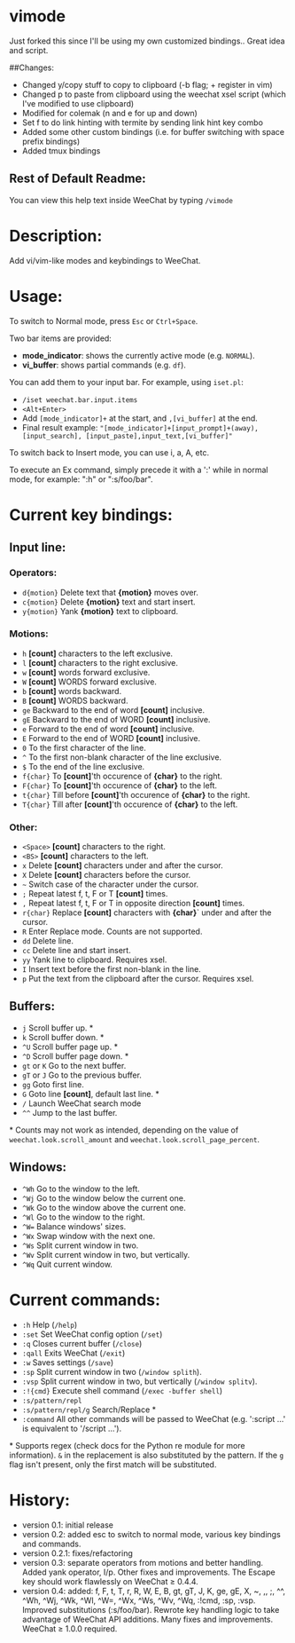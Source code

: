 vimode
======
Just forked this since I'll be using my own customized bindings..
Great idea and script.

##Changes:
- Changed y/copy stuff to copy to clipboard (-b flag; + register in vim)
- Changed p to paste from clipboard using the weechat xsel script (which I've modified to use clipboard)
- Modified for colemak (n and e for up and down)
- Set f to do link hinting with termite by sending link hint key combo
- Added some other custom bindings (i.e. for buffer switching with space prefix bindings)
- Added tmux bindings

## Rest of Default Readme:

You can view this help text inside WeeChat by typing `/vimode`

# Description:
Add vi/vim-like modes and keybindings to WeeChat.

# Usage:
To switch to Normal mode, press `Esc` or `Ctrl+Space`.

Two bar items are provided:

* **mode_indicator**: shows the currently active mode (e.g. `NORMAL`).
* **vi_buffer**: shows partial commands (e.g. `df`).

You can add them to your input bar. For example, using `iset.pl`:

* `/iset weechat.bar.input.items`
* `<Alt+Enter>`
* Add `[mode_indicator]+` at the start, and `,[vi_buffer]` at the end.
* Final result example:
    `"[mode_indicator]+[input_prompt]+(away),[input_search],
    [input_paste],input_text,[vi_buffer]"`

To switch back to Insert mode, you can use i, a, A, etc.

To execute an Ex command, simply precede it with a ':' while in normal mode,
for example: ":h" or ":s/foo/bar".

# Current key bindings:

## Input line:

### Operators:
* `d{motion}`       Delete text that **{motion}** moves over.
* `c{motion}`       Delete **{motion}** text and start insert.
* `y{motion}`       Yank **{motion}** text to clipboard.

### Motions:
* `h`               **[count]** characters to the left exclusive.
* `l`               **[count]** characters to the right exclusive.
* `w`               **[count]** words forward exclusive.
* `W`               **[count]** WORDS forward exclusive.
* `b`               **[count]** words backward.
* `B`               **[count]** WORDS backward.
* `ge`              Backward to the end of word **[count]** inclusive.
* `gE`              Backward to the end of WORD **[count]** inclusive.
* `e`               Forward to the end of word **[count]** inclusive.
* `E`               Forward to the end of WORD **[count]** inclusive.
* `0`               To the first character of the line.
* `^`               To the first non-blank character of the line exclusive.
* `$`               To the end of the line exclusive.
* `f{char}`         To **[count]**'th occurence of **{char}** to the right.
* `F{char}`         To **[count]**'th occurence of **{char}** to the left.
* `t{char}`         Till before **[count]**'th occurence of **{char}** to the
                    right.
* `T{char}`         Till after **[count]**'th occurence of **{char}** to the
                    left.

### Other:
* `<Space>`         **[count]** characters to the right.
* `<BS>`            **[count]** characters to the left.
* `x`               Delete **[count]** characters under and after the cursor.
* `X`               Delete **[count]** characters before the cursor.
* `~`               Switch case of the character under the cursor.
* `;`               Repeat latest f, t, F or T **[count]** times.
* `,`               Repeat latest f, t, F or T in opposite direction
                    **[count]** times.
* `r{char}`         Replace **[count]** characters with **{char}**` under and
                    after the cursor.
* `R`               Enter Replace mode. Counts are not supported.
* `dd`              Delete line.
* `cc`              Delete line and start insert.
* `yy`              Yank line to clipboard. Requires xsel.
* `I`               Insert text before the first non-blank in the line.
* `p`               Put the text from the clipboard after the cursor. Requires
                    xsel.

## Buffers:
* `j`               Scroll buffer up. \*
* `k`               Scroll buffer down. \*
* `^U`              Scroll buffer page up. \*
* `^D`              Scroll buffer page down. \*
* `gt` or `K`       Go to the next buffer.
* `gT` or `J`       Go to the previous buffer.
* `gg`              Goto first line.
* `G`               Goto line **[count]**, default last line. \*
* `/`               Launch WeeChat search mode
* `^^`              Jump to the last buffer.

\* Counts may not work as intended, depending on the value of
`weechat.look.scroll_amount` and `weechat.look.scroll_page_percent`.

## Windows:
* `^Wh`             Go to the window to the left.
* `^Wj`             Go to the window below the current one.
* `^Wk`             Go to the window above the current one.
* `^Wl`             Go to the window to the right.
* `^W=`             Balance windows' sizes.
* `^Wx`             Swap window with the next one.
* `^Ws`             Split current window in two.
* `^Wv`             Split current window in two, but vertically.
* `^Wq`             Quit current window.


# Current commands:
* `:h`              Help (`/help`)
* `:set`            Set WeeChat config option (`/set`)
* `:q`              Closes current buffer (`/close`)
* `:qall`           Exits WeeChat (`/exit`)
* `:w`              Saves settings (`/save`)
* `:sp`             Split current window in two (`/window splith`).
* `:vsp`            Split current window in two, but vertically
                    (`/window splitv`).
* `:!{cmd}`         Execute shell command (`/exec -buffer shell`)
* `:s/pattern/repl`
* `:s/pattern/repl/g`
                    Search/Replace \*
* `:command`        All other commands will be passed to WeeChat (e.g.
                    ':script …' is equivalent to '/script …').

\* Supports regex (check docs for the Python re module for more
information). `&` in the replacement is also substituted by the pattern. If
the `g` flag isn't present, only the first match will be substituted.

# History:
* version 0.1:      initial release
* version 0.2:      added esc to switch to normal mode, various key bindings
                    and commands.
* version 0.2.1:    fixes/refactoring
* version 0.3:      separate operators from motions and better handling. Added
                    yank operator, I/p. Other fixes and improvements. The
                    Escape key should work flawlessly on WeeChat ≥ 0.4.4.
* version 0.4:      added: f, F, t, T, r, R, W, E, B, gt, gT, J, K, ge, gE, X,
                    ~, ,, ;, ^^, ^Wh, ^Wj, ^Wk, ^Wl, ^W=, ^Wx, ^Ws, ^Wv, ^Wq,
                    :!cmd, :sp, :vsp.
                    Improved substitutions (:s/foo/bar). Rewrote key handling
                    logic to take advantage of WeeChat API additions.
                    Many fixes and improvements. WeeChat ≥ 1.0.0 required.
